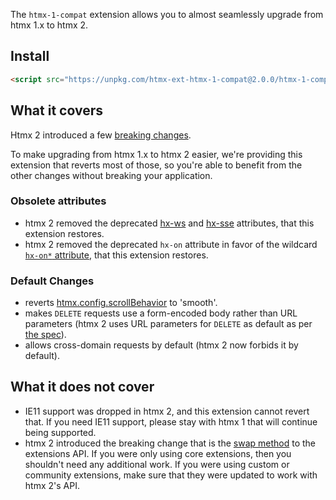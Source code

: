 The `htmx-1-compat` extension allows you to almost seamlessly upgrade from htmx 1.x to htmx 2.

## Install

```html
<script src="https://unpkg.com/htmx-ext-htmx-1-compat@2.0.0/htmx-1-compat.js"></script>
```

## What it covers
Htmx 2 introduced a few [breaking changes](https://v2-0v2-0.htmx.org/migration-guide-htmx-1/).

To make upgrading from htmx 1.x to htmx 2 easier, we're providing this extension that reverts most of those, so you're able to benefit from the other changes without breaking your application.

### Obsolete attributes
- htmx 2 removed the deprecated [hx-ws](https://htmx.org/attributes/hx-ws/) and [hx-sse](https://htmx.org/attributes/hx-sse/) attributes, that this extension restores.
- htmx 2 removed the deprecated `hx-on` attribute in favor of the wildcard [`hx-on*` attribute](https://htmx.org/attributes/hx-on/), that this extension restores.

### Default Changes
- reverts [htmx.config.scrollBehavior](https://htmx.org/reference/#config) to 'smooth'.
- makes `DELETE` requests use a form-encoded body rather than URL parameters (htmx 2 uses URL parameters for `DELETE` as default as per [the spec](https://www.rfc-editor.org/rfc/rfc9110.html#name-delete)).
- allows cross-domain requests by default (htmx 2 now forbids it by default).

## What it does not cover
- IE11 support was dropped in htmx 2, and this extension cannot revert that. If you need IE11 support, please stay with htmx 1 that will continue being supported.
- htmx 2 introduced the breaking change that is the [swap method](https://v2-0v2-0.htmx.org/api/#swap) to the extensions API. If you were only using core extensions, then you shouldn't need any additional work. If you were using custom or community extensions, make sure that they were updated to work with htmx 2's API.

